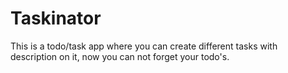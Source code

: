 # Taskinator 

This is a todo/task app where you can create different tasks with description on it, now you can not forget your todo's. 